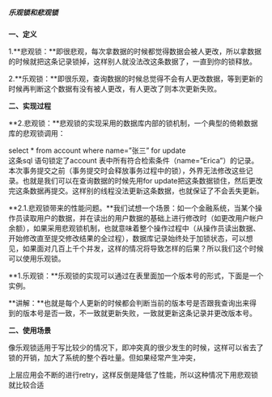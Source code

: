 ##### 乐观锁和悲观锁   
 **一、定义**      
 
1.**悲观锁：**即很悲观，每次拿数据的时候都觉得数据会被人更改，所以拿数据的时候就把这条记录锁掉，这样别人就没法改这条数据了，一直到你的锁释放。     

2.**乐观锁：**即很乐观，查询数据的时候总觉得不会有人更改数据，等到更新的时候再判断这个数据有没有被人更改，有人更改了则本次更新失败。     

**二、实现过程**     

**2.悲观锁：**悲观锁的实现采用的数据库内部的锁机制，一个典型的倚赖数据库的悲观锁调用：     

select * from account where name=”张三” for update     
 这条sql 语句锁定了account 表中所有符合检索条件（name=”Erica”）的记录。本次事务提交之前（事务提交时会释放事务过程中的锁），外界无法修改这些记录。也就是我们可以在查询数据的时候先用for update把这条数据锁住，然后更改完这条数据再提交。这样别的线程没法更新这条数据，也就保证了不会丢失更新。     

**2.1.悲观锁带来的性能问题。**我们试想一个场景：如一个金融系统，当某个操作员读取用户的数据，并在读出的用户数据的基础上进行修改时（如更改用户帐户余额），如果采用悲观锁机制，也就意味着整个操作过程中（从操作员读出数据、开始修改直至提交修改结果的全过程），数据库记录始终处于加锁状态，可以想见，如果面对几百上千个并发，这样的情况将导致怎样的后果？所以我们这个时候可以使用乐观锁。     

**1.乐观锁：**乐观锁的实现可以通过在表里面加一个版本号的形式，下面是一个实例。     


**讲解：**也就是每个人更新的时候都会判断当前的版本号是否跟我查询出来得到的版本号是否一致，不一致就更新失败，一致就更新这条记录并更改版本号。     

**二、使用场景**     

像乐观锁适用于写比较少的情况下，即冲突真的很少发生的时候，这样可以省去了锁的开销，加大了系统的整个吞吐量。但如果经常产生冲突，     

上层应用会不断的进行retry，这样反倒是降低了性能，所以这种情况下用悲观锁就比较合适     
